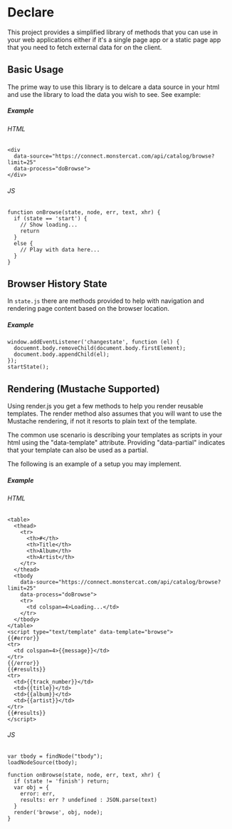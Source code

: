# Declare

This project provides a simplified library of methods that you can use in your
web applications either if it's a single page app or a static page app that you
need to fetch external data for on the client.

## Basic Usage 

The prime way to use this library is to delcare a data source in your html and
use the library to load the data you wish to see. See example:

##### Example

###### HTML

```
<div 
  data-source="https://connect.monstercat.com/api/catalog/browse?limit=25"
  data-process="doBrowse">
</div>
```

###### JS

```
function onBrowse(state, node, err, text, xhr) {
  if (state == 'start') {
    // Show loading...
    return
  }
  else {
    // Play with data here... 
  }
}
```

## Browser History State

In `state.js` there are methods provided to help with navigation and rendering
page content based on the browser location.

##### Example

```
window.addEventListener('changestate', function (el) {
  docuemnt.body.removeChild(document.body.firstElement);
  document.body.appendChild(el);
});
startState();
```

## Rendering (Mustache Supported)

Using render.js you get a few methods to help you render reusable templates. The
render method also assumes that you will want to use the Mustache rendering, if
not it resorts to plain text of the template.

The common use scenario is describing your templates as scripts in your html using
the "data-template" attribute. Providing "data-partial" indicates that your
template can also be used as a partial.

The following is an example of a setup you may implement.

##### Example

###### HTML

```
<table>
  <thead>
    <tr>
      <th>#</th>
      <th>Title</th>
      <th>Album</th>
      <th>Artist</th>
    </tr>
  </thead>
  <tbody
    data-source="https://connect.monstercat.com/api/catalog/browse?limit=25"
    data-process="doBrowse">
    <tr>
      <td colspan=4>Loading...</td>
    </tr>
  </tbody>
</table>
<script type="text/template" data-template="browse">
{{#error}}
<tr>
  <td colspan=4>{{message}}</td>
</tr>
{{/error}}
{{#results}}
<tr>
  <td>{{track_number}}</td>
  <td>{{title}}</td>
  <td>{{album}}</td>
  <td>{{artist}}</td>
</tr>
{{#results}}
</script>
```

###### JS

```
var tbody = findNode("tbody");
loadNodeSource(tbody);

function onBrowse(state, node, err, text, xhr) {
  if (state != 'finish') return;
  var obj = {
    error: err,
    results: err ? undefined : JSON.parse(text)
  }
  render('browse', obj, node);
}
```

